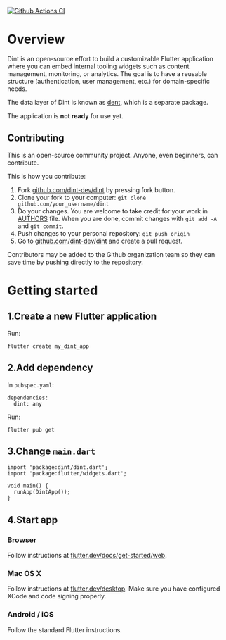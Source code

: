 [![Github Actions CI](https://github.com/dint-dev/dint/workflows/Dart%20CI/badge.svg)](https://github.com/dint-dev/dint/actions?query=workflow%3A%22Dart+CI%22)

# Overview
Dint is an open-source effort to build a customizable Flutter application where you can embed
internal tooling widgets such as content management, monitoring, or analytics. The goal
is to have a reusable structure (authentication, user management, etc.) for domain-specific needs.

The data layer of Dint is known as [dent](https://github.com/dint-dev/dent), which is a separate
package.

The application is __not ready__ for use yet.

## Contributing

This is an open-source community project. Anyone, even beginners, can contribute.

This is how you contribute:
  1. Fork [github.com/dint-dev/dint](https://github.com/dint-dev/dint) by pressing fork button.
  2. Clone your fork to your computer: `git clone github.com/your_username/dint`
  3. Do your changes. You are welcome to take credit for your work in [AUTHORS](AUTHORS) file. When
     you are done, commit changes with `git add -A` and `git commit`.
  4. Push changes to your personal repository: `git push origin`
  5. Go to [github.com/dint-dev/dint](https://github.com/dint-dev/dint) and create a pull request.

Contributors may be added to the Github organization team so they can save time by pushing
directly to the repository.


# Getting started
## 1.Create a new Flutter application
Run:
```
flutter create my_dint_app
```

## 2.Add dependency
In `pubspec.yaml`:
```
dependencies:
  dint: any
```

Run:
```
flutter pub get
```

## 3.Change `main.dart`
```
import 'package:dint/dint.dart';
import 'package:flutter/widgets.dart';

void main() {
  runApp(DintApp());
}
```

## 4.Start app
### Browser
Follow instructions at [flutter.dev/docs/get-started/web](https://flutter.dev/docs/get-started/web).

### Mac OS X
Follow instructions at [flutter.dev/desktop](https://flutter.dev/desktop).
Make sure you have configured XCode and code signing properly.

### Android / iOS
Follow the standard Flutter instructions.